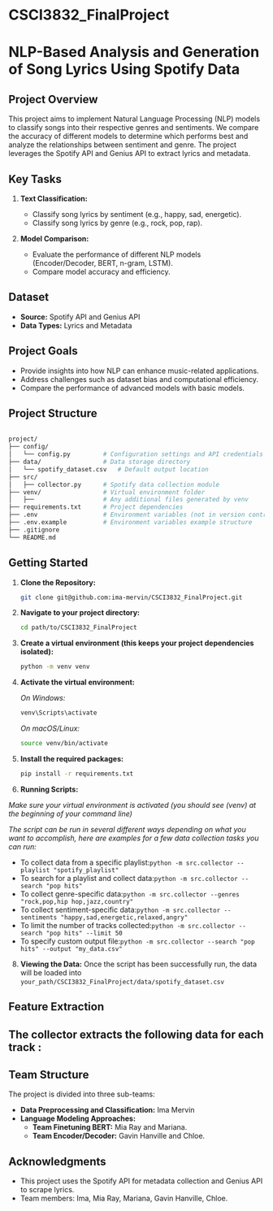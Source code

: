 # CSCI3832_FinalProject

# NLP-Based Analysis and Generation of Song Lyrics Using Spotify Data

## Project Overview

This project aims to implement Natural Language Processing (NLP) models to classify songs into their respective genres and sentiments. We compare the accuracy of different models to determine which performs best and analyze the relationships between sentiment and genre. The project leverages the Spotify API and Genius API to extract lyrics and metadata.

## Key Tasks

1. **Text Classification:**
   - Classify song lyrics by sentiment (e.g., happy, sad, energetic).
   - Classify song lyrics by genre (e.g., rock, pop, rap).

2. **Model Comparison:**
   - Evaluate the performance of different NLP models (Encoder/Decoder, BERT, n-gram, LSTM).
   - Compare model accuracy and efficiency.

## Dataset

- **Source:** Spotify API and Genius API
- **Data Types:** Lyrics and Metadata

## Project Goals

- Provide insights into how NLP can enhance music-related applications.
- Address challenges such as dataset bias and computational efficiency.
- Compare the performance of advanced models with basic models.

## Project Structure
```bash

project/
├── config/
│   └── config.py         # Configuration settings and API credentials
├── data/                 # Data storage directory
│   └── spotify_dataset.csv   # Default output location
├── src/
│   ├── collector.py      # Spotify data collection module
├── venv/                 # Virtual environment folder
│   ├──                   # Any additional files generated by venv
├── requirements.txt      # Project dependencies
├── .env                  # Environment variables (not in version control)
├── .env.example          # Environment variables example structure
├── .gitignore            
└── README.md
```

## Getting Started

1. **Clone the Repository:**
   ```bash
   git clone git@github.com:ima-mervin/CSCI3832_FinalProject.git
   ```
2. **Navigate to your project directory:**
   ```bash
   cd path/to/CSCI3832_FinalProject
   ```
3. **Create a virtual environment (this keeps your project dependencies isolated):**
   ```bash
   python -m venv venv
   ```
4. **Activate the virtual environment:**

   *On Windows:*
      ```bash
      venv\Scripts\activate
      ```
   *On macOS/Linux:*
      ```bash
      source venv/bin/activate
      ```
6. **Install the required packages:**
   ```bash
   pip install -r requirements.txt
   ```
7. **Running Scripts:**
   
  *Make sure your virtual environment is activated (you should see (venv) at the beginning of your command line)*
  
 *The script can be run in several different ways depending on what you want to accomplish, here are examples for a few data collection tasks you can run:*

- To collect data from a specific playlist:```python -m src.collector --playlist "spotify_playlist"```
- To search for a playlist and collect data:```python -m src.collector --search "pop hits"```
- To collect genre-specific data:```python -m src.collector --genres "rock,pop,hip hop,jazz,country"```
- To collect sentiment-specific data:```python -m src.collector --sentiments "happy,sad,energetic,relaxed,angry"```
- To limit the number of tracks collected:```python -m src.collector --search "pop hits" --limit 50```
- To specify custom output file:```python -m src.collector --search "pop hits" --output "my_data.csv"```

8. **Viewing the Data:**
  Once the script has been successfully run, the data will be loaded into ```your_path/CSCI3832_FinalProject/data/spotify_dataset.csv```

## Feature Extraction

The collector extracts the following data for each track :
- 

## Team Structure

The project is divided into three sub-teams:

- **Data Preprocessing and Classification:** Ima Mervin
- **Language Modeling Approaches:**
  - **Team Finetuning BERT:** Mia Ray and Mariana.
  - **Team Encoder/Decoder:** Gavin Hanville and Chloe.
 
## Acknowledgments

- This project uses the Spotify API for metadata collection and Genius API to scrape lyrics.
- Team members: Ima, Mia Ray, Mariana, Gavin Hanville, Chloe.
